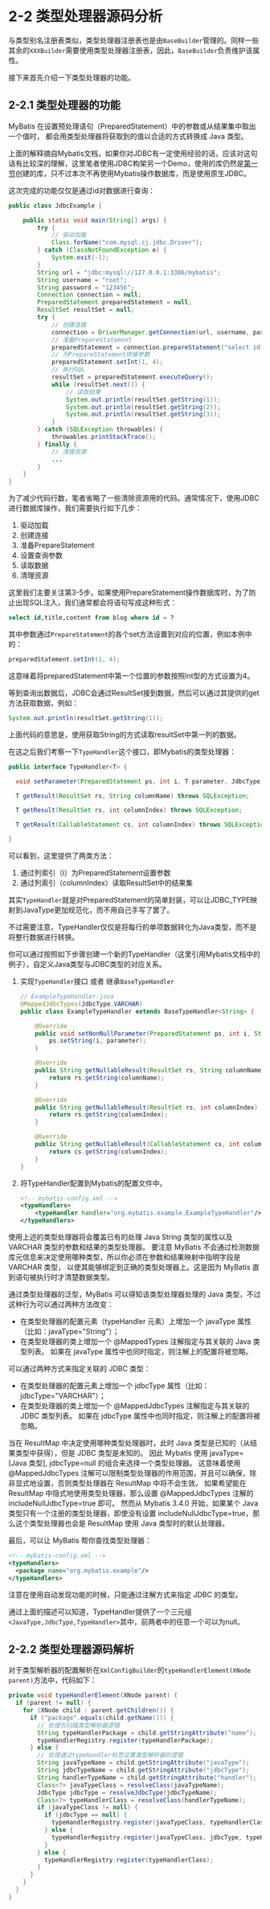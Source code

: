 # 2-2 类型处理器源码分析

与类型别名注册表类似，类型处理器注册表也是由`BaseBuilder`管理的。同样一些其余的`XXXBuilder`需要使用类型处理器注册表，因此，`BaseBuilder`负责维护该属性。

接下来首先介绍一下类型处理器的功能。

## 2-2.1 类型处理器的功能

MyBatis 在设置预处理语句（PreparedStatement）中的参数或从结果集中取出一个值时， 都会用类型处理器将获取到的值以合适的方式转换成 Java 类型。

上面的解释摘自Mybatis文档，如果你对JDBC有一定使用经验的话，应该对这句话有比较深的理解，这里笔者使用JDBC构架另一个Demo，使用的库仍然是[第一节](../1.mybatis快速开始/1.mybatis快速开始.md)创建的库，只不过本次不再使用Mybatis操作数据库，而是使用原生JDBC。

这次完成的功能仅仅是通过id对数据进行查询：

```java
public class JdbcExample {

    public static void main(String[] args) {
        try {
            // 驱动加载
            Class.forName("com.mysql.cj.jdbc.Driver");
        } catch (ClassNotFoundException e) {
            System.exit(-1);
        }
        String url = "jdbc:mysql://127.0.0.1:3306/mybatis";
        String username = "root";
        String password = "123456";
        Connection connection = null;
        PreparedStatement preparedStatement = null;
        ResultSet resultSet = null;
        try {
            // 创建连接
            connection = DriverManager.getConnection(url, username, password);
            // 准备PrepareStatement
            preparedStatement = connection.prepareStatement("select id,title,content from blog where id = ?");
            // 为PrepareStatement拼接参数
            preparedStatement.setInt(1, 4);
            // 执行SQL
            resultSet = preparedStatement.executeQuery();
            while (resultSet.next()) {
                // 读取结果
                System.out.println(resultSet.getString(1));
                System.out.println(resultSet.getString(2));
                System.out.println(resultSet.getString(3));
            }
        } catch (SQLException throwables) {
            throwables.printStackTrace();
        } finally {
            // 清理资源
            ...
        }
    }
}
```

为了减少代码行数，笔者省略了一些清除资源用的代码。通常情况下，使用JDBC进行数据库操作，我们需要执行如下几步：

1. 驱动加载
2. 创建连接
3. 准备PrepareStatement
4. 设置查询参数
5. 读取数据
6. 清理资源

这里我们主要关注第3-5步。如果使用PrepareStatement操作数据库时，为了防止出现SQL注入，我们通常都会将语句写成这种形式：

```sql
select id,title,content from blog where id = ?
```

其中参数通过`PrepareStatement`的各个set方法设置到对应的位置，例如本例中的：

```java
preparedStatement.setInt(1, 4);
```
这意味着将preparedStatement中第一个位置的参数按照Int型的方式设置为4。

等到查询出数据后，JDBC会通过ResultSet接到数据，然后可以通过其提供的get方法获取数据，例如：

```java
System.out.println(resultSet.getString(1));
```

上面代码的意思是，使用获取String的方式读取resultSet中第一列的数据。

在这之后我们考察一下`TypeHandler`这个接口，即Mybatis的类型处理器：

```java
public interface TypeHandler<T> {

  void setParameter(PreparedStatement ps, int i, T parameter, JdbcType jdbcType) throws SQLException;

  T getResult(ResultSet rs, String columnName) throws SQLException;

  T getResult(ResultSet rs, int columnIndex) throws SQLException;

  T getResult(CallableStatement cs, int columnIndex) throws SQLException;

}
```

可以看到，这里提供了两类方法：

1. 通过列索引（i）为PreparedStatement设置参数
2. 通过列索引（columnIndex）读取ResultSet中的结果集

其实`TypeHandler`就是对PreparedStatement的简单封装，可以让JDBC_TYPE映射到JavaType更加规范化，而不用自己手写了罢了。

不过需要注意，TypeHandler仅仅是将每行的单项数据转化为Java类型，而不是将整行数据进行转换。

你可以通过按照如下步骤创建一个新的TypeHandler（这里引用Mybatis文档中的例子），自定义Java类型与JDBC类型的对应关系。

1. 实现`TypeHandler`接口 或者 继承`BaseTypeHandler`
    ```java
    // ExampleTypeHandler.java
    @MappedJdbcTypes(JdbcType.VARCHAR)
    public class ExampleTypeHandler extends BaseTypeHandler<String> {

        @Override
        public void setNonNullParameter(PreparedStatement ps, int i, String parameter, JdbcType jdbcType) throws SQLException {
            ps.setString(i, parameter);
        }

        @Override
        public String getNullableResult(ResultSet rs, String columnName) throws SQLException {
            return rs.getString(columnName);
        }

        @Override
        public String getNullableResult(ResultSet rs, int columnIndex) throws SQLException {
            return rs.getString(columnIndex);
        }

        @Override
        public String getNullableResult(CallableStatement cs, int columnIndex) throws SQLException {
            return cs.getString(columnIndex);
        }
    }
    ```
2. 将TypeHandler配置到Mybatis的配置文件中。
    ```xml
    <!-- mybatis-config.xml -->
    <typeHandlers>
        <typeHandler handler="org.mybatis.example.ExampleTypeHandler"/>
    </typeHandlers>
    ```

使用上述的类型处理器将会覆盖已有的处理 Java String 类型的属性以及 VARCHAR 类型的参数和结果的类型处理器。 要注意 MyBatis 不会通过检测数据库元信息来决定使用哪种类型，所以你必须在参数和结果映射中指明字段是 VARCHAR 类型， 以使其能够绑定到正确的类型处理器上。这是因为 MyBatis 直到语句被执行时才清楚数据类型。

通过类型处理器的泛型，MyBatis 可以得知该类型处理器处理的 Java 类型，不过这种行为可以通过两种方法改变：

- 在类型处理器的配置元素（typeHandler 元素）上增加一个 javaType 属性（比如：javaType="String"）；
- 在类型处理器的类上增加一个 @MappedTypes 注解指定与其关联的 Java 类型列表。 如果在 javaType 属性中也同时指定，则注解上的配置将被忽略。

可以通过两种方式来指定关联的 JDBC 类型：

- 在类型处理器的配置元素上增加一个 jdbcType 属性（比如：jdbcType="VARCHAR"）；
- 在类型处理器的类上增加一个 @MappedJdbcTypes 注解指定与其关联的 JDBC 类型列表。 如果在 jdbcType 属性中也同时指定，则注解上的配置将被忽略。

当在 ResultMap 中决定使用哪种类型处理器时，此时 Java 类型是已知的（从结果类型中获得），但是 JDBC 类型是未知的。 因此 Mybatis 使用 javaType=[Java 类型], jdbcType=null 的组合来选择一个类型处理器。 这意味着使用 @MappedJdbcTypes 注解可以限制类型处理器的作用范围，并且可以确保，除非显式地设置，否则类型处理器在 ResultMap 中将不会生效。 如果希望能在 ResultMap 中隐式地使用类型处理器，那么设置 @MappedJdbcTypes 注解的 includeNullJdbcType=true 即可。 然而从 Mybatis 3.4.0 开始，如果某个 Java 类型只有一个注册的类型处理器，即使没有设置 includeNullJdbcType=true，那么这个类型处理器也会是 ResultMap 使用 Java 类型时的默认处理器。

最后，可以让 MyBatis 帮你查找类型处理器：

```xml
<!-- mybatis-config.xml -->
<typeHandlers>
  <package name="org.mybatis.example"/>
</typeHandlers>
```

注意在使用自动发现功能的时候，只能通过注解方式来指定 JDBC 的类型。

通过上面的描述可以知道，TypeHandler提供了一个三元组`<JavaType,JdbcType,TypeHandler>`其中，前两者中的任意一个可以为null。

## 2-2.2 类型处理器源码解析

对于类型解析器的配置解析在`XmlConfigBuilder`的`typeHandlerElement(XNode parent)`方法中，代码如下：

```java
private void typeHandlerElement(XNode parent) {
  if (parent != null) {
    for (XNode child : parent.getChildren()) {
      if ("package".equals(child.getName())) {
        // 处理包扫描类型解析器逻辑
        String typeHandlerPackage = child.getStringAttribute("name");
        typeHandlerRegistry.register(typeHandlerPackage);
      } else {
        // 处理通过typeHandler标签设置类型解析器的逻辑
        String javaTypeName = child.getStringAttribute("javaType");
        String jdbcTypeName = child.getStringAttribute("jdbcType");
        String handlerTypeName = child.getStringAttribute("handler");
        Class<?> javaTypeClass = resolveClass(javaTypeName);
        JdbcType jdbcType = resolveJdbcType(jdbcTypeName);
        Class<?> typeHandlerClass = resolveClass(handlerTypeName);
        if (javaTypeClass != null) {
          if (jdbcType == null) {
            typeHandlerRegistry.register(javaTypeClass, typeHandlerClass);
          } else {
            typeHandlerRegistry.register(javaTypeClass, jdbcType, typeHandlerClass);
          }
        } else {
          typeHandlerRegistry.register(typeHandlerClass);
        }
      }
    }
  }
}
```